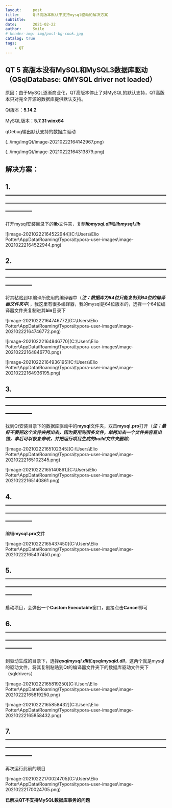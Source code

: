 ```yaml
---
layout:     post
title:      Qt5高版本默认不支持mysql驱动的解决方案
subtitle:   
date:       2021-02-22
author:     Smile
# header-img: img/post-bg-cook.jpg
catalog: true
tags:
    - QT
---
```


## QT 5 高版本没有MySQL和MySQL3数据库驱动（QSqlDatabase: QMYSQL driver not loaded）

原因：由于MySQL逐渐商业化，QT高版本停止了对MySQL的默认支持，QT高版本只对完全开源的数据库提供默认支持。

Qt版本：**5.14.2**

MySQL版本：**5.7.31 winx64**

qDebug输出默认支持的数据库驱动

(../img/imgQt/image-20210222164142967.png)

(../img/imgQt/image-20210222164313879.png)

## 解决方案：

## 1.————————————————————————————————————————————————————

打开mysql安装目录下的**lib**文件夹，复制***libmysql.dll***和***libmysql.lib***

![image-20210222164522944](C:\Users\Elio Potter\AppData\Roaming\Typora\typora-user-images\image-20210222164522944.png)

## 2.————————————————————————————————————————————————————

将其粘贴到Qt编译所使用的编译器中（***注：数据库为64位只能复制到64位的编译器文件夹中***），我这里有很多编译器，我的mysql是64位版本的，选择一个64位编译器文件夹复制进其**bin**目录下

![image-20210222164746772](C:\Users\Elio Potter\AppData\Roaming\Typora\typora-user-images\image-20210222164746772.png)

![image-20210222164846770](C:\Users\Elio Potter\AppData\Roaming\Typora\typora-user-images\image-20210222164846770.png)

![image-20210222164936195](C:\Users\Elio Potter\AppData\Roaming\Typora\typora-user-images\image-20210222164936195.png)

## 3.————————————————————————————————————————————————————

找到Qt安装目录下的数据库驱动中的**mysql**文件夹，双击**mysql.pro**打开（***注：最好不要把这个文件夹拷出去，因为要用到很多文件，单拷出去一个文件夹容易出错，事后可以恢复修改，并把运行项目生成的build文件夹删除***）

![image-20210222165102345](C:\Users\Elio Potter\AppData\Roaming\Typora\typora-user-images\image-20210222165102345.png)

![image-20210222165140861](C:\Users\Elio Potter\AppData\Roaming\Typora\typora-user-images\image-20210222165140861.png)

## 4.————————————————————————————————————————————————————

编辑**mysql.pro**文件

![image-20210222165437450](C:\Users\Elio Potter\AppData\Roaming\Typora\typora-user-images\image-20210222165437450.png)

## 5.————————————————————————————————————————————————————

启动项目，会弹出一个**Custom Executable**窗口，直接点击**Cancel**即可

## 6.————————————————————————————————————————————————————

到驱动生成的目录下，选择***qsqlmysql.dll***和***qsqlmysqld.dll***，这两个就是mysql的驱动文件，将其复制粘贴到Qt的编译器文件夹下的数据库驱动文件夹下（sqldrivers）

![image-20210222165819250](C:\Users\Elio Potter\AppData\Roaming\Typora\typora-user-images\image-20210222165819250.png)

![image-20210222165858432](C:\Users\Elio Potter\AppData\Roaming\Typora\typora-user-images\image-20210222165858432.png)

## 7.————————————————————————————————————————————————————

再次运行此前的项目

![image-20210222170024705](C:\Users\Elio Potter\AppData\Roaming\Typora\typora-user-images\image-20210222170024705.png)

**已解决QT不支持MySQL数据库事务的问题**
